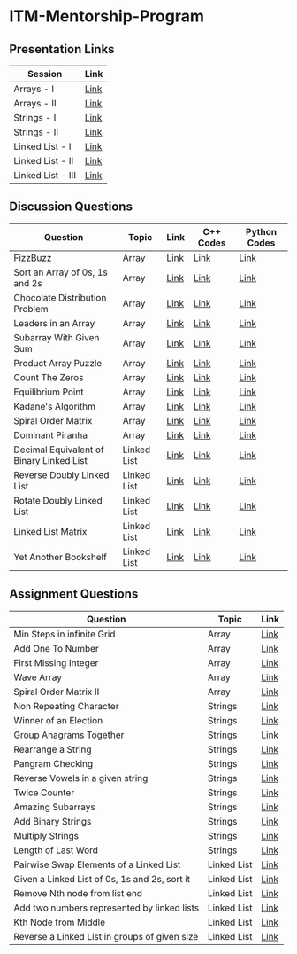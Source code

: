 # ITM-Mentorship-Program

## Presentation Links
| Session | Link |
| ------- | ---- |
| Arrays - I | [Link](https://docs.google.com/presentation/d/1pbyZ62jbOY7sfqWIiuX1w-FcXAwSZoUsH8iMkAAQoGI/edit?usp=sharing) |
| Arrays - II | [Link](https://docs.google.com/presentation/d/1FLQNwLJsIbEz5lfT-RMQvd2FPjHBjC89Il3a5okbZmo/edit?usp=sharing) |
| Strings - I | [Link](https://docs.google.com/presentation/d/1flnVkgMmPN-NhN9Vook_mJgepdX0LTsBln1HR85XpKI/edit?usp=sharing) |
| Strings - II | [Link](https://docs.google.com/presentation/d/1flnVkgMmPN-NhN9Vook_mJgepdX0LTsBln1HR85XpKI/edit?usp=sharing) |
| Linked List - I | [Link](https://docs.google.com/presentation/d/1flnVkgMmPN-NhN9Vook_mJgepdX0LTsBln1HR85XpKI/edit?usp=sharing) |
| Linked List - II | [Link](https://docs.google.com/presentation/d/1qhplOujNZFNne2gsGoM1NO4_lSgtfsX0vPVJdTBweiY/edit?usp=sharing) |
| Linked List - III | [Link](https://docs.google.com/presentation/d/1eSYDzRM25eFvdfJ12n4mOfVCrMZw9HPkVT7g7TEPAS8/edit?usp=sharing) |

## Discussion Questions

| Question | Topic | Link | C++ Codes | Python Codes |
| -------- | ----- | ---- | --------- | ------------ |
| FizzBuzz | Array | [Link](https://www.hackerrank.com/challenges/fizzbuzz/problem) | [Link](https://github.com/rkritika1508/ITM-Mentorship-Program/blob/master/Week%201/C%2B%2B%20Codes/FizzBuzz.cpp) | [Link](https://github.com/rkritika1508/ITM-Mentorship-Program/blob/master/Week%201/Python%20Codes/FizzBuzz.py) |
| Sort an Array of 0s, 1s and 2s | Array | [Link](https://practice.geeksforgeeks.org/problems/sort-an-array-of-0s-1s-and-2s/0) | [Link](https://github.com/rkritika1508/ITM-Mentorship-Program/blob/master/Week%201/C%2B%2B%20Codes/SortAnArrayOf012.cpp) | [Link](https://github.com/rkritika1508/ITM-Mentorship-Program/blob/master/Week%201/Python%20Codes/SortAnArrayOf012.py) |
| Chocolate Distribution Problem | Array | [Link](https://practice.geeksforgeeks.org/problems/chocolate-distribution-problem/0) | [Link](https://github.com/rkritika1508/ITM-Mentorship-Program/blob/master/Week%201/C%2B%2B%20Codes/ChocolateDistributionProblem.cpp) | [Link](https://github.com/rkritika1508/ITM-Mentorship-Program/blob/master/Week%201/Python%20Codes/ChocolateDistributionProblem.py) |
| Leaders in an Array | Array | [Link](https://practice.geeksforgeeks.org/problems/leaders-in-an-array/0) | [Link](https://github.com/rkritika1508/ITM-Mentorship-Program/blob/master/Week%201/C%2B%2B%20Codes/LeadersInAnArray.cpp) | [Link](https://github.com/rkritika1508/ITM-Mentorship-Program/blob/master/Week%201/Python%20Codes/LeadersInAnArray.py) |
| Subarray With Given Sum | Array | [Link](https://practice.geeksforgeeks.org/problems/subarray-with-given-sum/0) | [Link](https://github.com/rkritika1508/ITM-Mentorship-Program/blob/master/Week%201/C%2B%2B%20Codes/SubarrayWithGivenSum.cpp) | [Link](https://github.com/rkritika1508/ITM-Mentorship-Program/blob/master/Week%201/Python%20Codes/SubarrayWithGivenSum.py) |
| Product Array Puzzle | Array | [Link](https://practice.geeksforgeeks.org/problems/product-array-puzzle/0/) | [Link](https://github.com/rkritika1508/ITM-Mentorship-Program/blob/master/Week%201/C%2B%2B%20Codes/ProductArrayPuzzle.cpp) | [Link](https://github.com/rkritika1508/ITM-Mentorship-Program/blob/master/Week%201/Python%20Codes/ProductArrayPuzzle.py) |
| Count The Zeros | Array | [Link](https://practice.geeksforgeeks.org/problems/count-the-zeros2550/0) | [Link](https://github.com/rkritika1508/ITM-Mentorship-Program/blob/master/Week%201/C%2B%2B%20Codes/CountTheZeros.cpp) | [Link](https://github.com/rkritika1508/ITM-Mentorship-Program/blob/master/Week%201/Python%20Codes/CountTheZeros.py) |
| Equilibrium Point |  Array | [Link](https://practice.geeksforgeeks.org/problems/equilibrium-point/0) | [Link](https://github.com/rkritika1508/ITM-Mentorship-Program/blob/master/Week%201/C%2B%2B%20Codes/EquilibriumPoint.cpp) | [Link](https://github.com/rkritika1508/ITM-Mentorship-Program/blob/master/Week%201/Python%20Codes/EquilibriumPoint.py) |
| Kadane's Algorithm | Array | [Link](https://practice.geeksforgeeks.org/problems/kadanes-algorithm/0) | [Link](https://github.com/rkritika1508/ITM-Mentorship-Program/blob/master/Week%201/C%2B%2B%20Codes/KadaneAlgorithm.cpp) | [Link](https://github.com/rkritika1508/ITM-Mentorship-Program/blob/master/Week%201/Python%20Codes/KadaneAlgorithm.py) |
| Spiral Order Matrix | Array | [Link](https://practice.geeksforgeeks.org/problems/spirally-traversing-a-matrix/0) | [Link](https://github.com/rkritika1508/ITM-Mentorship-Program/blob/master/Week%201/C%2B%2B%20Codes/SpirallyTraversingMatrix.cpp) | [Link](https://github.com/rkritika1508/ITM-Mentorship-Program/blob/master/Week%201/Python%20Codes/SpirallyTraversingMatrix.py) |
| Dominant Piranha | Array | [Link](https://codeforces.com/contest/1433/problem/C) | [Link](https://gist.github.com/RohitSingh2k/7b0b5b4278bea2dc70a806ac0ee89f93) | [Link](https://codeforces.com/contest/1433/submission/96168974) |
| Decimal Equivalent of Binary Linked List | Linked List | [Link](https://practice.geeksforgeeks.org/problems/decimal-equivalent-of-binary-linked-list/1) | [Link](https://github.com/rkritika1508/ITM-Mentorship-Program/blob/master/Week%204/C%2B%2B%20Codes/DecimalEquivalentOfBinaryLinkedList.cpp) | [Link](https://github.com/rkritika1508/ITM-Mentorship-Program/blob/master/Week%204/Python%20Codes/DecimalEquivalentOfBinaryLinkedList.py) |
| Reverse Doubly Linked List | Linked List | [Link](https://practice.geeksforgeeks.org/problems/reverse-a-doubly-linked-list/1) | [Link](https://github.com/rkritika1508/ITM-Mentorship-Program/blob/master/Week%204/C%2B%2B%20Codes/ReverseDoublyLinkedList.cpp) | [Link](https://github.com/rkritika1508/ITM-Mentorship-Program/blob/master/Week%204/Python%20Codes/ReverseDoublyLinkedList.py) |
| Rotate Doubly Linked List | Linked List | [Link](https://practice.geeksforgeeks.org/problems/rotate-doubly-linked-list-by-p-nodes/1) | [Link](https://github.com/rkritika1508/ITM-Mentorship-Program/blob/master/Week%204/C%2B%2B%20Codes/RotateDoublyLinkedList.cpp) | [Link](https://github.com/rkritika1508/ITM-Mentorship-Program/blob/master/Week%204/Python%20Codes/RotateDoublyLinkedList.py) |
| Linked List Matrix | Linked List | [Link](https://practice.geeksforgeeks.org/problems/linked-list-matrix/1) | [Link](https://github.com/rkritika1508/ITM-Mentorship-Program/blob/master/Week%204/C%2B%2B%20Codes/LinkedListMatrix.cpp) | [Link](https://github.com/rkritika1508/ITM-Mentorship-Program/blob/master/Week%204/Python%20Codes/LinkedListMatrix.py) |
| Yet Another Bookshelf | Linked List | [Link](https://codeforces.com/contest/1433/problem/B) | [Link](https://gist.github.com/RohitSingh2k/0279a90026dbde0c11654230dfb037bd) | [Link](https://codeforces.com/contest/1433/submission/96149408) |

## Assignment Questions

| Question | Topic | Link |
| -------- | ----- | ---- | 
| Min Steps in infinite Grid | Array | [Link](https://www.interviewbit.com/problems/min-steps-in-infinite-grid/) |
| Add One To Number | Array | [Link](https://www.interviewbit.com/problems/add-one-to-number/) |
| First Missing Integer | Array | [Link](https://www.interviewbit.com/problems/first-missing-integer/) |
| Wave Array | Array | [Link](https://www.interviewbit.com/problems/wave-array/)
| Spiral Order Matrix II | Array | [Link](https://www.interviewbit.com/problems/spiral-order-matrix-ii/) |
| Non Repeating Character | Strings | [Link](https://practice.geeksforgeeks.org/problems/non-repeating-character/0/) |
| Winner of an Election | Strings | [Link](https://practice.geeksforgeeks.org/problems/winner-of-an-election-where-votes-are-represented-as-candidate-names-1587115621/1/) |
| Group Anagrams Together | Strings | [Link](https://practice.geeksforgeeks.org/problems/k-anagrams-1/0/) |
| Rearrange a String | Strings | [Link](https://practice.geeksforgeeks.org/problems/rearrange-a-string/0/) |
| Pangram Checking | Strings | [Link](https://practice.geeksforgeeks.org/problems/pangram-checking-1587115620/1/) |
| Reverse Vowels in a given string | Strings | [Link](https://practice.geeksforgeeks.org/problems/reverse-vowels-in-a-given-string/0) |
| Twice Counter | Strings | [Link](https://practice.geeksforgeeks.org/problems/twice-counter4236/1/) |
| Amazing Subarrays | Strings | [Link](https://www.interviewbit.com/problems/amazing-subarrays/) |
| Add Binary Strings | Strings | [Link](https://www.interviewbit.com/problems/add-binary-strings/) |
| Multiply Strings | Strings | [Link](https://www.interviewbit.com/problems/multiply-strings/) |
| Length of Last Word | Strings | [Link](https://www.interviewbit.com/problems/length-of-last-word/) |
| Pairwise Swap Elements of a Linked List | Linked List | [Link](https://practice.geeksforgeeks.org/problems/pairwise-swap-elements-of-a-linked-list-by-swapping-data/1) |
| Given a Linked List of 0s, 1s and 2s, sort it | Linked List | [Link](https://practice.geeksforgeeks.org/problems/given-a-linked-list-of-0s-1s-and-2s-sort-it/1) |
| Remove Nth node from list end | Linked List | [Link](https://www.interviewbit.com/problems/remove-nth-node-from-list-end/) |
| Add two numbers represented by linked lists | Linked List | [Link](https://practice.geeksforgeeks.org/problems/add-two-numbers-represented-by-linked-lists/1) |
| Kth Node from Middle | Linked List | [Link](https://www.interviewbit.com/problems/kth-node-from-middle/) |
| Reverse a Linked List in groups of given size | Linked List | [Link](https://practice.geeksforgeeks.org/problems/reverse-a-linked-list-in-groups-of-given-size/1) |
